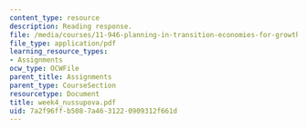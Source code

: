 ```yaml
---
content_type: resource
description: Reading response.
file: /media/courses/11-946-planning-in-transition-economies-for-growth-and-equity-spring-2004/7a2f96ffb5087a4631220909312f661d_week4_nussupova.pdf
file_type: application/pdf
learning_resource_types:
- Assignments
ocw_type: OCWFile
parent_title: Assignments
parent_type: CourseSection
resourcetype: Document
title: week4_nussupova.pdf
uid: 7a2f96ff-b508-7a46-3122-0909312f661d
---
```


